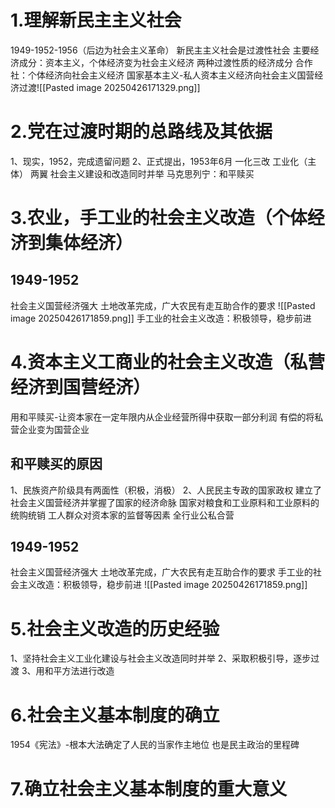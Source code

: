 # 1.理解新民主主义社会
1949-1952-1956（后边为社会主义革命）
新民主主义社会是过渡性社会
主要经济成分：资本主义，个体经济变为社会主义经济
两种过渡性质的经济成分
合作社：个体经济向社会主义经济
国家基本主义-私人资本主义经济向社会主义国营经济过渡![[Pasted image 20250426171329.png]]
# 2.党在过渡时期的总路线及其依据
1、现实，1952，完成遗留问题
2、正式提出，1953年6月
一化三改
工业化（主体）
两翼
社会主义建设和改造同时并举
马克思列宁：和平赎买
# 3.农业，手工业的社会主义改造（个体经济到集体经济）
## 1949-1952
社会主义国营经济强大
土地改革完成，广大农民有走互助合作的要求
![[Pasted image 20250426171859.png]]
手工业的社会主义改造：积极领导，稳步前进

# 4.资本主义工商业的社会主义改造（私营经济到国营经济）
用和平赎买-让资本家在一定年限内从企业经营所得中获取一部分利润
有偿的将私营企业变为国营企业
## 和平赎买的原因
1、民族资产阶级具有两面性（积极，消极）
2、人民民主专政的国家政权
建立了社会主义国营经济并掌握了国家的经济命脉
国家对粮食和工业原料和工业原料的统购统销
工人群众对资本家的监督等因素
全行业公私合营
## 1949-1952
社会主义国营经济强大
土地改革完成，广大农民有走互助合作的要求
手工业的社会主义改造：积极领导，稳步前进
![[Pasted image 20250426171859.png]]
# 5.社会主义改造的历史经验
1、坚持社会主义工业化建设与社会主义改造同时并举
2、采取积极引导，逐步过渡
3、用和平方法进行改造
# 6.社会主义基本制度的确立
1954《宪法》-根本大法确定了人民的当家作主地位
也是民主政治的里程碑
# 7.确立社会主义基本制度的重大意义
